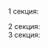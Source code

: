 <html>

<body>

1 секция:

<!--BETWEEN SSP CODE V3.0 START--><div id="b_script_2239401"><script async src="//cache.betweendigital.com/sections/2/2239401.js"></script></div><!--BETWEEN SSP END--> 2 секция:

<!--BETWEEN SSP CODE V3.0 START--><div id="b_script_2241147"><script async src="//cache.betweendigital.com/sections/2/2241147.js"></script></div><!--BETWEEN SSP END--> 3 секция:

<!--BETWEEN SSP CODE V3.0 START--><div id="b_script_2241148"><script async src="//cache.betweendigital.com/sections/2/2241148.js"></script></div><!--BETWEEN SSP END-->

</body>

</html>
